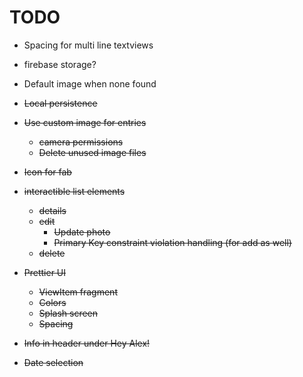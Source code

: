 # TODO
- Spacing for multi line textviews
- firebase storage?
- Default image when none found

- ~~Local persistence~~
- ~~Use custom image for entries~~
	- ~~camera permissions~~
	- ~~Delete unused image files~~
- ~~Icon for fab~~
- ~~interactible list elements~~
	- ~~details~~
	- ~~edit~~
		- ~~Update photo~~
		- ~~Primary Key constraint violation handling (for add as well)~~
	- ~~delete~~
- ~~Prettier UI~~
	- ~~ViewItem fragment~~
	- ~~Colors~~
	- ~~Splash screen~~
	- ~~Spacing~~
- ~~Info in header under Hey Alex!~~
- ~~Date selection~~
